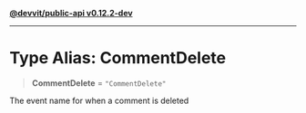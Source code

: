 [**@devvit/public-api v0.12.2-dev**](../README.md)

---

# Type Alias: CommentDelete

> **CommentDelete** = `"CommentDelete"`

The event name for when a comment is deleted

